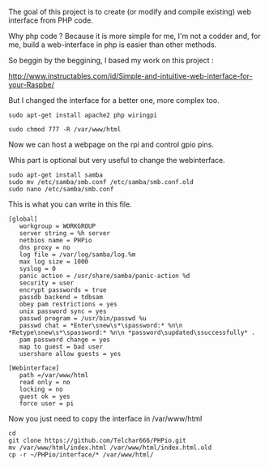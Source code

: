 The goal of this project is to create (or modify and compile existing) web interface from PHP code.

Why php code ? Because it is more simple for me, I'm not a codder and, for me, build a web-interface in php is easier than other methods.

So beggin by the beggining, I based my work on this project :

http://www.instructables.com/id/Simple-and-intuitive-web-interface-for-your-Raspbe/

But I changed the interface for a better one, more complex too.


```
sudo apt-get install apache2 php wiringpi

sudo chmod 777 -R /var/www/html
```
Now we can host a webpage on the rpi and control gpio pins.

Whis part is optional but very useful to change the webinterface.
``` 	
sudo apt-get install samba
sudo mv /etc/samba/smb.conf /etc/samba/smb.conf.old
sudo nano /etc/samba/smb.conf
```
This is what you can write in this file.
``` 
[global]
   workgroup = WORKGROUP
   server string = %h server
   netbios name = PHPio
   dns proxy = no
   log file = /var/log/samba/log.%m
   max log size = 1000
   syslog = 0
   panic action = /usr/share/samba/panic-action %d
   security = user
   encrypt passwords = true 
   passdb backend = tdbsam
   obey pam restrictions = yes
   unix password sync = yes
   passwd program = /usr/bin/passwd %u
   passwd chat = *Enter\snew\s*\spassword:* %n\n *Retype\snew\s*\spassword:* %n\n *password\supdated\ssuccessfully* .
   pam password change = yes
   map to guest = bad user
   usershare allow guests = yes

[Webinterface]
   path =/var/www/html
   read only = no
   locking = no
   guest ok = yes
   force user = pi
``` 

Now you just need to copy the interface in /var/www/html

```
cd
git clone https://github.com/Telchar666/PHPio.git
mv /var/www/html/index.html /var/www/html/index.html.old
cp -r ~/PHPio/interface/* /var/www/html/
```

